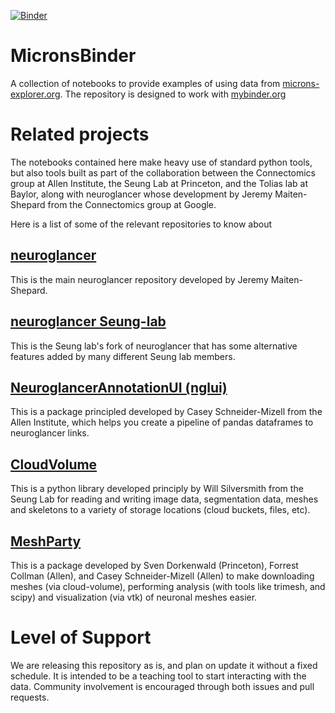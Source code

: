 [![Binder](https://mybinder.org/badge_logo.svg)](https://mybinder.org/v2/gh/AllenInstitute/MicronsBinder/master?urlpath=lab)

# MicronsBinder
A collection of notebooks to provide examples of using data from [microns-explorer.org](https://microns-explorer.org).  The repository is designed to work with [mybinder.org](https://mybinder.org)

# Related projects
The notebooks contained here make heavy use of standard python tools, but also tools built
as part of the collaboration between the Connectomics group at Allen Institute, the Seung Lab at Princeton, and the Tolias lab at Baylor, along with neuroglancer whose development
by Jeremy Maiten-Shepard from the Connectomics group at Google.

Here is a list of some of the relevant repositories to know about

## [neuroglancer](https://www.github.com/google/neuroglancer)
This is the main neuroglancer repository developed by Jeremy Maiten-Shepard. 

## [neuroglancer Seung-lab](https://www.github.com/seung-lab/neuroglancer)
This is the Seung lab's fork of neuroglancer that has some alternative features
added by many different Seung lab members. 

## [NeuroglancerAnnotationUI (nglui)](https://www.github.com/seung-lab/NeuroglancerAnnotationUI)
This is a package principled developed by Casey Schneider-Mizell from the Allen Institute,
which helps you create a pipeline of pandas dataframes to neuroglancer links.

## [CloudVolume](https://www.github.com/seung-lab/cloud-volume)
This is a python library developed principly by Will Silversmith from the Seung Lab for reading and writing image data, segmentation data, meshes and skeletons to a variety of storage locations (cloud buckets, files, etc).

## [MeshParty](https://www.github.com/sdorkenw/MeshParty)
This is a package developed by Sven Dorkenwald (Princeton), Forrest Collman (Allen),
and Casey Schneider-Mizell (Allen) to make downloading meshes (via cloud-volume),
performing analysis (with tools like trimesh, and scipy) and visualization (via vtk) of neuronal meshes easier.  

# Level of Support
We are releasing this repository as is, and plan on update it without a fixed schedule.
It is intended to be a teaching tool to start interacting with the data. Community involvement is encouraged through both issues and pull requests.

